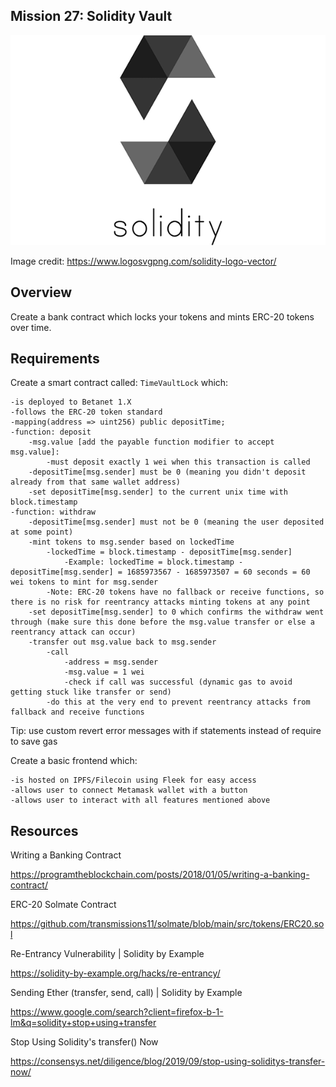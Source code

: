 ## Mission 27: Solidity Vault

<img src="images/solidityVault.png" alt="solidityVault"/>

Image credit: https://www.logosvgpng.com/solidity-logo-vector/

## Overview

Create a bank contract which locks your tokens and mints ERC-20 tokens over time.

## Requirements

Create a smart contract called: `TimeVaultLock` which:
        
    -is deployed to Betanet 1.X
    -follows the ERC-20 token standard
    -mapping(address => uint256) public depositTime;
    -function: deposit
        -msg.value [add the payable function modifier to accept msg.value]:
            -must deposit exactly 1 wei when this transaction is called
        -depositTime[msg.sender] must be 0 (meaning you didn't deposit already from that same wallet address)
        -set depositTime[msg.sender] to the current unix time with block.timestamp
    -function: withdraw
        -depositTime[msg.sender] must not be 0 (meaning the user deposited at some point)
        -mint tokens to msg.sender based on lockedTime
            -lockedTime = block.timestamp - depositTime[msg.sender]
                -Example: lockedTime = block.timestamp - depositTime[msg.sender] = 1685973567 - 1685973507 = 60 seconds = 60 wei tokens to mint for msg.sender
            -Note: ERC-20 tokens have no fallback or receive functions, so there is no risk for reentrancy attacks minting tokens at any point
        -set depositTime[msg.sender] to 0 which confirms the withdraw went through (make sure this done before the msg.value transfer or else a reentrancy attack can occur)
        -transfer out msg.value back to msg.sender
            -call 
                -address = msg.sender  
                -msg.value = 1 wei 
                -check if call was successful (dynamic gas to avoid getting stuck like transfer or send)
            -do this at the very end to prevent reentrancy attacks from fallback and receive functions

Tip: use custom revert error messages with if statements instead of require to save gas
           
Create a basic frontend which:

    -is hosted on IPFS/Filecoin using Fleek for easy access
    -allows user to connect Metamask wallet with a button
    -allows user to interact with all features mentioned above

## Resources

Writing a Banking Contract 

https://programtheblockchain.com/posts/2018/01/05/writing-a-banking-contract/

ERC-20 Solmate Contract

https://github.com/transmissions11/solmate/blob/main/src/tokens/ERC20.sol

Re-Entrancy Vulnerability | Solidity by Example

https://solidity-by-example.org/hacks/re-entrancy/

Sending Ether (transfer, send, call) | Solidity by Example

https://www.google.com/search?client=firefox-b-1-lm&q=solidity+stop+using+transfer

Stop Using Solidity's transfer() Now

https://consensys.net/diligence/blog/2019/09/stop-using-soliditys-transfer-now/